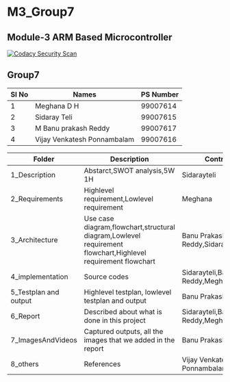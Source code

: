 # M3_Group7
Module-3 ARM Based Microcontroller
---

[![Codacy Security Scan](https://github.com/sidarayteli/M3_Group7/actions/workflows/codacy.yml/badge.svg)](https://github.com/sidarayteli/M3_Group7/actions/workflows/codacy.yml)


## Group7
| Sl No | Names |PS Number |
| ------ | ---------- | ----------- |
| 1 | Meghana D H | 99007614 |
| 2 | Sidaray Teli | 99007615 |
| 3 | M Banu prakash Reddy | 99007617 |
| 4 | Vijay Venkatesh Ponnambalam | 99007616 |

|Folder|Description|Contributors|
|-------|----------|------------|
|1_Description|Abstarct,SWOT analysis,5W 1H|Sidarayteli|
|2_Requirements|Highlevel requirement,Lowlevel requirement|Meghana|
|3_Architecture|Use case diagram,flowchart,structural diagram,Lowlevel requirement flowchart,Highlevel requirement flowchart|Banu Prakash Reddy,Sidarayteli,Meghana|
|4_implementation|Source codes|Sidarayteli,Banu Prakash Reddy,Meghana|
|5_Testplan and output|Highlevel testplan, lowlevel testplan and output|Banu Prakash Reddy|
|6_Report|Described about what is done in this project|Sidarayteli,Banu Prakash Reddy,Meghana|
|7_ImagesAndVideos|Captured outputs, all the images that we added in the report |Banu Prakash Reddy|
|8_others|References|Vijay Venkatesh Ponnambalam|
